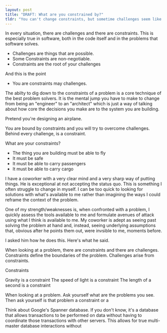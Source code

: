 ```yaml
---
layout: post
title: "DRAFT: What are you constrained by?"
tldr: "You can't change constraints, but sometime challenges seem like constraints"
---
```


In every situation, there are challenges and there are constraints.  This is especially true in software, both in the code itself and in the problems that software solves.

* Challenges are things that are possible.
* Some Constraints are non-negotiable.
* Constraints are the root of your challenges

And this is the point

* You are constraints may challenges.

The abilty to dig down to the constraints of a problem is a core technique of the best problem solvers.  It is the mental jump you have to make to change from being an "engineer" to an "architect" which is just a way of talking about how core the decisions you make are to the system you are building.  

Pretend you're designing an airplane.

You are bound by constraints and you will try to overcome challenges.  Behind every challenge, is a constraint.                                          

What are your constraints?
* The thing you are building must be able to fly
* It must be safe
* It must be able to carry passengers
* It must be able to carry cargo

I have a coworker with a very clear mind and a very sharp way of putting things.  He is exceptional at not accepting the status quo.  This is something I often struggle to change in myself.  I can be too quick to looking for solutions with what's available to me rather than imagining the ways I could reframe the context of the problem.

One of my strength/weaknesses is, when confronted with a problem, I quickly assess the tools available to me and formulate avenues of attack using what I think is available to me.  My coworker is adept as seeing past solving the problem at hand and, instead, seeing underlying assumptions that, obvious after he points them out, were invsible to me, moments before.

I asked him how he does this.  Here's what he said.

When looking at a problem, there are constraints and there are challenges.  Constraints define the boundaries of the problem.  Challenges arise from constraints.  

Constraints

Gravity is a constraint
The speed of light is a constraint 
The length of a second is a constraint

When looking at a problem.  Ask yourself what are the problems you see.  Then ask yourself is that problem a constraint or  a


Think about Google's Spanner database.  If you don't know, it's a database that allows transactions to be performed on data without having to coordinate those transactions with other servers.  This allows for true multi-master database interactions without 
